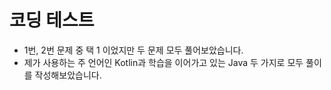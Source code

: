 # 코딩 테스트

- 1번, 2번 문제 중 택 1 이었지만 두 문제 모두 풀어보았습니다.
- 제가 사용하는 주 언어인 Kotlin과 학습을 이어가고 있는 Java 두 가지로 모두 풀이를 작성해보았습니다.
